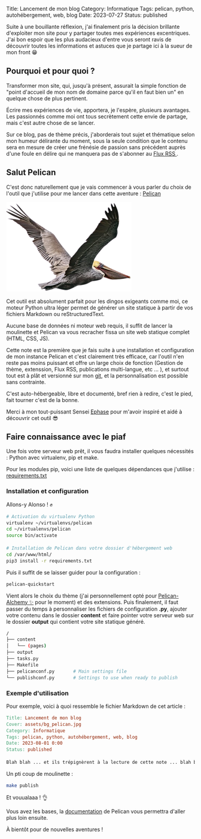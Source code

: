 Title: Lancement de mon blog
Category: Informatique
Tags: pelican, python, autohébergement, web, blog
Date: 2023-07-27
Status: published

Suite à une bouillante réflexion, j'ai finalement pris la décision brillante d'exploiter mon site pour y partager toutes mes expériences excentriques.
J'ai bon espoir que les plus audacieux d'entre vous seront ravis de découvrir toutes les informations et astuces que je partage ici à la sueur de mon front 😁

## Pourquoi et pour quoi ?

Transformer mon site, qui, jusqu'à présent, assurait la simple fonction de "point d'accueil de mon nom de domaine parce qu'il en faut bien un" en quelque chose de plus pertinent.

Écrire mes expériences de vie, apportera, je l'espère, plusieurs avantages. Les passionnés comme moi ont tous secrètement cette envie de partage, mais c'est autre chose de se lancer.

Sur ce blog, pas de thème précis, j'aborderais tout sujet et thématique selon mon humeur délirante du moment, sous la seule condition que le contenu sera en mesure de créer une frénésie de passion sans précédent auprès d'une foule en délire qui ne manquera pas de s'abonner au [Flux RSS <i class="fa fa-rss"></i>](https://heuzef.com/feeds/all.atom.xml).

## Salut Pelican

C'est donc naturellement que je vais commencer à vous parler du choix de l'outil que j'utilise pour me lancer dans cette aventure : [Pelican](https://getpelican.com)

![Pelican](../../assets/pelican.png)

Cet outil est absolument parfait pour les dingos exigeants comme moi, ce moteur Python ultra léger permet de générer un site statique à partir de vos fichiers Markdown ou reStructuredText.

Aucune base de données ni moteur web requis, il suffit de lancer la moulinette et Pelican va vous recracher fissa un site web statique complet (HTML, CSS, JS).

Cette note est la première que je fais suite à une installation et configuration de mon instance Pelican et c'est clairement très efficace, car l'outil n'en reste pas moins puissant et offre un large choix de fonction (Gestion de thème, extenssion, Flux RSS, publications multi-langue, etc ... ), et surtout tout est à plât et versionné sur mon [git](https://github.com/heuzef/heuzef_com), et la personnalisation est possible sans contrainte.

C'est auto-hébergeable, libre et documenté, bref rien à redire, c'est le pied, fait tourner c'est de la bonne.

Merci à mon tout-puissant Sensei [Ephase](https://xieme-art.org) pour m'avoir inspiré et aidé à découvrir cet outil 😎

## Faire connaissance avec le piaf

Une fois votre serveur web prêt, il vous faudra installer quelques nécessités : Python avec virtualenv, pip et make.

Pour les modules pip, voici une liste de quelques dépendances que j'utilise : [<i class="fa fa-file"></i> requirements.txt](https://github.com/heuzef/heuzef_com/blob/master/requirements.txt)

### Installation et configuration

Allons-y Alonso ! ✊

```bash
# Activation du virtualenv Python
virtualenv ~/virtualenvs/pelican
cd ~/virtualenvs/pelican
source bin/activate

# Installation de Pelican dans votre dossier d'hébergement web
cd /var/www/html/
pip3 install -r requirements.txt
```

Puis il suffit de se laisser guider pour la configuration :

```bash
pelican-quickstart
```

Vient alors le choix du thème (j'ai personnellement opté pour [Pelican-Alchemy ✨](https://github.com/nairobilug/pelican-alchemy) pour le moment) et des extensions.
Puis finalement, il faut passer du temps à personnaliser les fichiers de configuration **.py**, ajouter votre contenu dans le dossier **content** et faire pointer votre serveur web sur le dossier **output** qui contient votre site statique généré.

```bash
/
├── content
│   └── (pages)
├── output
├── tasks.py
├── Makefile
├── pelicanconf.py       # Main settings file
└── publishconf.py       # Settings to use when ready to publish
```

### Exemple d'utilisation

Pour exemple, voici à quoi ressemble le fichier Markdown de cet article :

```Makefile
Title: Lancement de mon blog
Cover: assets/bg_pelican.jpg
Category: Informatique
Tags: pelican, python, autohébergement, web, blog
Date: 2023-08-01 0:00
Status: published

Blah blah ... et ils trépignèrent à la lecture de cette note ... blah blah !
```

Un pti coup de moulinette :

```bash
make publish
```

Et vouualaaa ! 👌

Vous avez les bases, la [documentation](https://docs.getpelican.com) de Pelican vous permettra d'aller plus loin ensuite.

À bientôt pour de nouvelles aventures !
